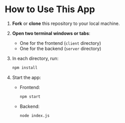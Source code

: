 # How to Use This App

1. **Fork** or **clone** this repository to your local machine.

2. **Open two terminal windows or tabs**:
   - One for the frontend (`client` directory)
   - One for the backend (`server` directory)

3. In each directory, run:

   ```bash
   npm install

4. Start the app:
   - Frontend:
   
        ```bash
        npm start
    - Backend:
        ```bash
        node index.js